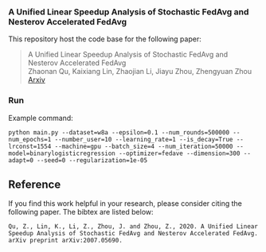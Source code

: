 

### A Unified Linear Speedup Analysis of Stochastic FedAvg and Nesterov Accelerated FedAvg


This repository host the code base for the following paper:

> A Unified Linear Speedup Analysis of Stochastic FedAvg and Nesterov Accelerated FedAvg </br>
Zhaonan Qu, Kaixiang Lin, Zhaojian Li, Jiayu Zhou, Zhengyuan Zhou </br>
[Arxiv](https://arxiv.org/abs/2007.05690)

### Run 

Example command:
```
python main.py --dataset=w8a --epsilon=0.1 --num_rounds=500000 --num_epochs=1 --number_user=10 --learning_rate=1 --is_decay=True --lrconst=1554 --machine=gpu --batch_size=4 --num_iteration=50000 --model=binarylogisticregression --optimizer=fedave --dimension=300 --adapt=0 --seed=0 --regularization=1e-05
```



## Reference
If you find this work helpful in your research, please consider citing the following paper. The bibtex are listed below:
```
Qu, Z., Lin, K., Li, Z., Zhou, J. and Zhou, Z., 2020. A Unified Linear Speedup Analysis of Stochastic FedAvg and Nesterov Accelerated FedAvg. arXiv preprint arXiv:2007.05690.
```